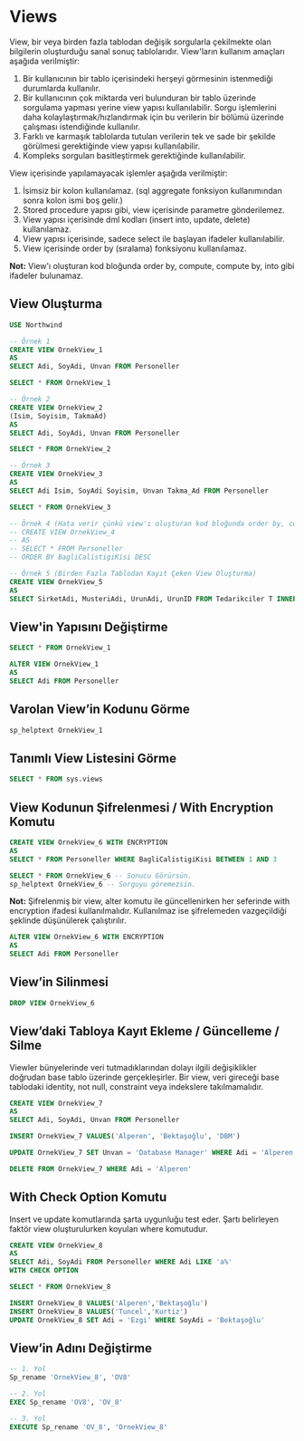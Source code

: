
# Views

View, bir veya birden fazla tablodan değişik sorgularla çekilmekte olan bilgilerin oluşturduğu sanal sonuç tablolarıdır. View'ların kullanım amaçları aşağıda verilmiştir:
1. Bir kullanıcının bir tablo içerisindeki herşeyi görmesinin istenmediği durumlarda kullanılır.
2. Bir kullanıcının çok miktarda veri bulunduran bir tablo üzerinde sorgulama yapması yerine view yapısı kullanılabilir. Sorgu işlemlerini daha kolaylaştırmak/hızlandırmak için bu verilerin bir bölümü üzerinde çalışması istendiğinde kullanılır.
4. Farklı ve karmaşık tablolarda tutulan verilerin tek ve sade bir şekilde görülmesi gerektiğinde view yapısı kullanılabilir.
5. Kompleks sorguları basitleştirmek gerektiğinde kullanılabilir.

View içerisinde yapılamayacak işlemler aşağıda verilmiştir: 
1. İsimsiz bir kolon kullanılamaz. (sql aggregate fonksiyon kullanımından sonra kolon ismi boş gelir.)
2. Stored procedure yapısı gibi, view içerisinde parametre gönderilemez.
3. View yapısı içerisinde dml kodları (insert into, update, delete) kullanılamaz.
4. View yapısı içerisinde, sadece select ile başlayan ifadeler kullanılabilir.
5. View içerisinde order by (sıralama) fonksiyonu kullanılamaz.

**Not:** View'ı oluşturan kod bloğunda order by, compute, compute by, into gibi ifadeler bulunamaz.

## View Oluşturma

```sql
USE Northwind

-- Örnek 1
CREATE VIEW OrnekView_1
AS
SELECT Adi, SoyAdi, Unvan FROM Personeller

SELECT * FROM OrnekView_1

-- Örnek 2
CREATE VIEW OrnekView_2
(Isim, Soyisim, TakmaAd)
AS
SELECT Adi, SoyAdi, Unvan FROM Personeller

SELECT * FROM OrnekView_2

-- Örnek 3
CREATE VIEW OrnekView_3
AS
SELECT Adi Isim, SoyAdi Soyisim, Unvan Takma_Ad FROM Personeller

SELECT * FROM OrnekView_3

-- Örnek 4 (Hata verir çünkü view'ı oluşturan kod bloğunda order by, compute, compute by, into gibi ifadeler bulunamaz.)
-- CREATE VIEW OrnekView_4
-- AS
-- SELECT * FROM Personeller
-- ORDER BY BagliCalistigiKisi DESC

-- Örnek 5 (Birden Fazla Tablodan Kayıt Çeken View Oluşturma)
CREATE VIEW OrnekView_5 
AS
SELECT SirketAdi, MusteriAdi, UrunAdi, UrunID FROM Tedarikciler T INNER JOIN Urunler U ON T.TedarikciID = U.TedarikciID
```

## View'in Yapısını Değiştirme

```sql
SELECT * FROM OrnekView_1

ALTER VIEW OrnekView_1
AS 
SELECT Adi FROM Personeller
```

## Varolan View’in Kodunu Görme

```sql
sp_helptext OrnekView_1
```

## Tanımlı View Listesini Görme

```sql
SELECT * FROM sys.views
```

##  View Kodunun Şifrelenmesi / With Encryption Komutu

```sql
CREATE VIEW OrnekView_6 WITH ENCRYPTION
AS
SELECT * FROM Personeller WHERE BagliCalistigiKisi BETWEEN 1 AND 3

SELECT * FROM OrnekView_6 -- Sonucu Görürsün.
sp_helptext OrnekView_6 -- Sorguyu göremezsin.
```

**Not:** Şifrelenmiş bir view, alter komutu ile güncellenirken her seferinde with encryption ifadesi kullanılmalıdır. Kullanılmaz ise şifrelemeden vazgeçildiği şeklinde düşünülerek çalıştırılır.

```sql
ALTER VIEW OrnekView_6 WITH ENCRYPTION
AS
SELECT Adi FROM Personeller
```

## View’in Silinmesi

```sql
DROP VIEW OrnekView_6
```

## View’daki Tabloya Kayıt Ekleme / Güncelleme / Silme

Viewler bünyelerinde veri tutmadıklarından dolayı ilgili değişiklikler doğrudan base tablo üzerinde gerçekleşirler. Bir view, veri gireceği base tablodaki identity, not null, constraint veya indekslere takılmamalıdır.

```sql
CREATE VIEW OrnekView_7
AS
SELECT Adi, SoyAdi, Unvan FROM Personeller

INSERT OrnekView_7 VALUES('Alperen', 'Bektaşoğlu', 'DBM')

UPDATE OrnekView_7 SET Unvan = 'Database Manager' WHERE Adi = 'Alperen'

DELETE FROM OrnekView_7 WHERE Adi = 'Alperen'
```

## With Check Option Komutu

Insert ve update komutlarında şarta uygunluğu test eder. Şartı belirleyen faktör view oluşturulurken koyulan where komutudur.

```sql
CREATE VIEW OrnekView_8
AS
SELECT Adi, SoyAdi FROM Personeller WHERE Adi LIKE 'a%'
WITH CHECK OPTION

SELECT * FROM OrnekView_8

INSERT OrnekView_8 VALUES('Alperen','Bektaşoğlu')
INSERT OrnekView_8 VALUES('Tuncel','Kurtiz')
UPDATE OrnekView_8 SET Adi = 'Ezgi' WHERE SoyAdi = 'Bektaşoğlu'
```

## View’in Adını Değiştirme

```sql
-- 1. Yol
Sp_rename 'OrnekView_8', 'OV8'

-- 2. Yol
EXEC Sp_rename 'OV8', 'OV_8'

-- 3. Yol
EXECUTE Sp_rename 'OV_8', 'OrnekView_8'
```
